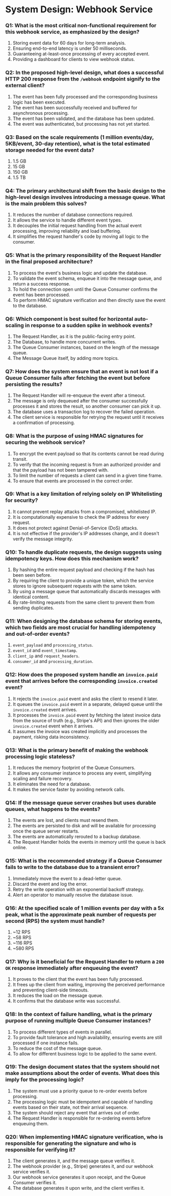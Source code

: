 
# System Design: Webhook Service

### Q1: What is the most critical non-functional requirement for this webhook service, as emphasized by the design?
1. Storing event data for 60 days for long-term analysis.
2. Ensuring end-to-end latency is under 50 milliseconds.
3. Guaranteeing at-least-once processing of every accepted event.
4. Providing a dashboard for clients to view webhook status.

### Q2: In the proposed high-level design, what does a successful HTTP 200 response from the `/webhook` endpoint signify to the external client?
1. The event has been fully processed and the corresponding business logic has been executed.
2. The event has been successfully received and buffered for asynchronous processing.
3. The event has been validated, and the database has been updated.
4. The event was authenticated, but processing has not yet started.

### Q3: Based on the scale requirements (1 million events/day, 5KB/event, 30-day retention), what is the total estimated storage needed for the event data?
1. 1.5 GB
2. 15 GB
3. 150 GB
4. 1.5 TB

### Q4: The primary architectural shift from the basic design to the high-level design involves introducing a message queue. What is the main problem this solves?
1. It reduces the number of database connections required.
2. It allows the service to handle different event types.
3. It decouples the initial request handling from the actual event processing, improving reliability and load buffering.
4. It simplifies the request handler's code by moving all logic to the consumer.

### Q5: What is the primary responsibility of the Request Handler in the final proposed architecture?
1. To process the event's business logic and update the database.
2. To validate the event schema, enqueue it into the message queue, and return a success response.
3. To hold the connection open until the Queue Consumer confirms the event has been processed.
4. To perform HMAC signature verification and then directly save the event to the database.

### Q6: Which component is best suited for horizontal auto-scaling in response to a sudden spike in webhook events?
1. The Request Handler, as it is the public-facing entry point.
2. The Database, to handle more concurrent writes.
3. The Queue Consumer instances, based on the length of the message queue.
4. The Message Queue itself, by adding more topics.

### Q7: How does the system ensure that an event is not lost if a Queue Consumer fails after fetching the event but before persisting the results?
1. The Request Handler will re-enqueue the event after a timeout.
2. The message is only dequeued after the consumer successfully processes it and stores the result, so another consumer can pick it up.
3. The database uses a transaction log to recover the failed operation.
4. The client service is responsible for retrying the request until it receives a confirmation of processing.

### Q8: What is the purpose of using HMAC signatures for securing the webhook service?
1. To encrypt the event payload so that its contents cannot be read during transit.
2. To verify that the incoming request is from an authorized provider and that the payload has not been tampered with.
3. To limit the number of requests a client can send in a given time frame.
4. To ensure that events are processed in the correct order.

### Q9: What is a key limitation of relying solely on IP Whitelisting for security?
1. It cannot prevent replay attacks from a compromised, whitelisted IP.
2. It is computationally expensive to check the IP address for every request.
3. It does not protect against Denial-of-Service (DoS) attacks.
4. It is not effective if the provider's IP addresses change, and it doesn't verify the message integrity.

### Q10: To handle duplicate requests, the design suggests using idempotency keys. How does this mechanism work?
1. By hashing the entire request payload and checking if the hash has been seen before.
2. By requiring the client to provide a unique token, which the service stores to ignore subsequent requests with the same token.
3. By using a message queue that automatically discards messages with identical content.
4. By rate-limiting requests from the same client to prevent them from sending duplicates.

### Q11: When designing the database schema for storing events, which two fields are most crucial for handling idempotency and out-of-order events?
1. `event_payload` and `processing_status`.
2. `event_id` and `event_timestamp`.
3. `client_ip` and `request_headers`.
4. `consumer_id` and `processing_duration`.

### Q12: How does the proposed system handle an `invoice.paid` event that arrives before the corresponding `invoice.created` event?
1. It rejects the `invoice.paid` event and asks the client to resend it later.
2. It queues the `invoice.paid` event in a separate, delayed queue until the `invoice.created` event arrives.
3. It processes the `invoice.paid` event by fetching the latest invoice data from the source of truth (e.g., Stripe's API) and then ignores the older `invoice.created` event when it arrives.
4. It assumes the invoice was created implicitly and processes the payment, risking data inconsistency.

### Q13: What is the primary benefit of making the webhook processing logic stateless?
1. It reduces the memory footprint of the Queue Consumers.
2. It allows any consumer instance to process any event, simplifying scaling and failure recovery.
3. It eliminates the need for a database.
4. It makes the service faster by avoiding network calls.

### Q14: If the message queue server crashes but uses durable queues, what happens to the events?
1. The events are lost, and clients must resend them.
2. The events are persisted to disk and will be available for processing once the queue server restarts.
3. The events are automatically rerouted to a backup database.
4. The Request Handler holds the events in memory until the queue is back online.

### Q15: What is the recommended strategy if a Queue Consumer fails to write to the database due to a transient error?
1. Immediately move the event to a dead-letter queue.
2. Discard the event and log the error.
3. Retry the write operation with an exponential backoff strategy.
4. Alert an operator to manually resolve the database issue.

### Q16: At the specified scale of 1 million events per day with a 5x peak, what is the approximate peak number of requests per second (RPS) the system must handle?
1. ~12 RPS
2. ~58 RPS
3. ~116 RPS
4. ~580 RPS

### Q17: Why is it beneficial for the Request Handler to return a `200 OK` response immediately after enqueuing the event?
1. It proves to the client that the event has been fully processed.
2. It frees up the client from waiting, improving the perceived performance and preventing client-side timeouts.
3. It reduces the load on the message queue.
4. It confirms that the database write was successful.

### Q18: In the context of failure handling, what is the primary purpose of running multiple Queue Consumer instances?
1. To process different types of events in parallel.
2. To provide fault tolerance and high availability, ensuring events are still processed if one instance fails.
3. To reduce the cost of the message queue.
4. To allow for different business logic to be applied to the same event.

### Q19: The design document states that the system should not make assumptions about the order of events. What does this imply for the processing logic?
1. The system must use a priority queue to re-order events before processing.
2. The processing logic must be idempotent and capable of handling events based on their state, not their arrival sequence.
3. The system should reject any event that arrives out of order.
4. The Request Handler is responsible for re-ordering events before enqueuing them.

### Q20: When implementing HMAC signature verification, who is responsible for generating the signature and who is responsible for verifying it?
1. The client generates it, and the message queue verifies it.
2. The webhook provider (e.g., Stripe) generates it, and our webhook service verifies it.
3. Our webhook service generates it upon receipt, and the Queue Consumer verifies it.
4. The database generates it upon write, and the client verifies it.
